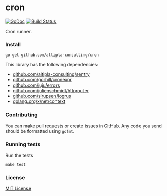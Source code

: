 
# cron

[![GoDoc](https://godoc.org/github.com/altipla-consulting/cron?status.svg)](https://godoc.org/github.com/altipla-consulting/cron)
[![Build Status](https://travis-ci.org/altipla-consulting/cron.svg?branch=master)](https://travis-ci.org/altipla-consulting/cron)

Cron runner.


### Install

```shell
go get github.com/altipla-consulting/cron
```

This library has the following dependencies:

* [github.com/altipla-consulting/sentry](github.com/altipla-consulting/sentry)
* [github.com/gorhill/cronexpr](github.com/gorhill/cronexpr)
* [github.com/juju/errors](github.com/juju/errors)
* [github.com/julienschmidt/httprouter](github.com/julienschmidt/httprouter)
* [github.com/sirupsen/logrus](github.com/sirupsen/logrus)
* [golang.org/x/net/context](golang.org/x/net/context)


### Contributing

You can make pull requests or create issues in GitHub. Any code you send should be formatted using `gofmt`.


### Running tests

Run the tests

```shell
make test
```


### License

[MIT License](LICENSE)
